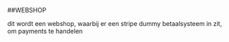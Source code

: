 ##WEBSHOP

dit wordt een webshop, waarbij er een stripe dummy betaalsysteem in zit, om payments te handelen

